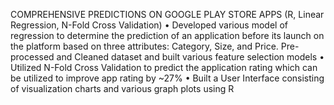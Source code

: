 COMPREHENSIVE PREDICTIONS ON GOOGLE PLAY STORE APPS (R, Linear Regression, N-Fold Cross Validation)
•	Developed various model of regression to determine the prediction of an application before its launch on the platform based on three attributes:
Category, Size, and Price. Pre-processed and Cleaned dataset and built various feature selection models
•	Utilized N-Fold Cross Validation to predict the application rating which can be utilized to improve app rating by ~27%
•	Built a User Interface consisting of visualization charts and various graph plots using R


